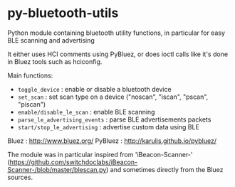 # py-bluetooth-utils
Python module containing bluetooth utility functions, in particular for easy BLE scanning and advertising

It either uses HCI comments using PyBluez, or does ioctl calls like it's
done in Bluez tools such as hciconfig.

Main functions:
  - ``toggle_device`` : enable or disable a bluetooth device
  - ``set_scan`` : set scan type on a device ("noscan", "iscan", "pscan", "piscan")
  - ``enable/disable_le_scan`` : enable BLE scanning
  - ``parse_le_advertising_events`` : parse BLE advertisements packets
  - ``start/stop_le_advertising`` : advertise custom data using BLE

Bluez : http://www.bluez.org/
PyBluez : http://karulis.github.io/pybluez/

The module was in particular inspired from 'iBeacon-Scanner-' (https://github.com/switchdoclabs/iBeacon-Scanner-/blob/master/blescan.py) and sometimes directly from the Bluez sources.
